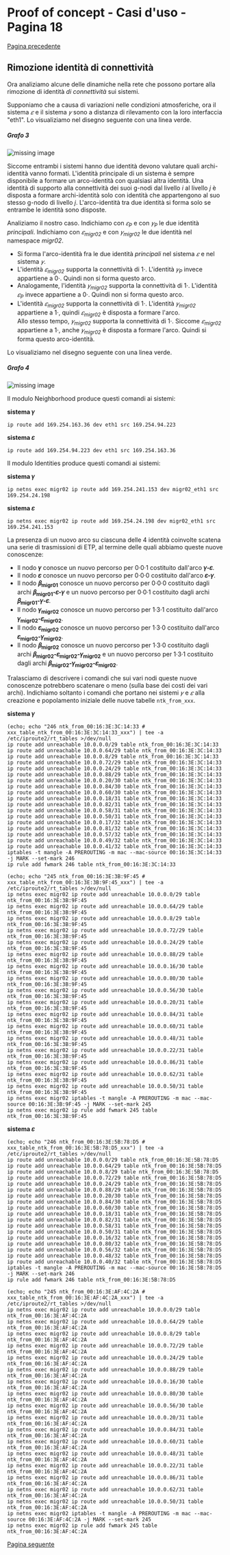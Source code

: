 # Proof of concept - Casi d'uso - Pagina 18

[Pagina precedente](UseCases17.md)

## Rimozione identità di connettività

Ora analiziamo alcune delle dinamiche nella rete che possono portare alla rimozione di identità *di connettività* sui sistemi.

Supponiamo che a causa di variazioni nelle condizioni atmosferiche, ora il sistema *𝜀* e il sistema *𝛾* sono a distanza di
rilevamento con la loro interfaccia "eth1". Lo visualiziamo nel disegno seguente con una linea verde.

##### <a name="grafo_3"></a>Grafo 3

![missing image](img/grafo3.png "grafo 3")

Siccome entrambi i sistemi hanno due identità devono valutare quali archi-identità vanno formati. L'identità principale di un
sistema è sempre disponibile a formare un arco-identità con qualsiasi altra identità. Una identità di supporto alla connettività
dei suoi g-nodi dal livello *i* al livello *j* è disposta a formare archi-identità solo con identità che appartengono al suo
stesso g-nodo di livello *j*. L'arco-identità tra due identità si forma solo se entrambe le identità sono disposte.

Analiziamo il nostro caso. Indichiamo con *𝜀<sub>P</sub>* e con *𝛾<sub>P</sub>* le due identità *principali*. Indichiamo con
*𝜀<sub>migr02</sub>* e con *𝛾<sub>migr02</sub>* le due identità nel namespace *migr02*.

*   Si forma l'arco-identità fra le due identità *principali* nel sistema *𝜀* e nel sistema *𝛾*.
*   L'identità *𝜀<sub>migr02</sub>* supporta la connettività di 1·. L'identità *𝛾<sub>P</sub>* invece
    appartiene a 0·. Quindi non si forma questo arco.
*   Analogamente, l'identità *𝛾<sub>migr02</sub>* supporta la connettività di 1·. L'identità *𝜀<sub>P</sub>*
    invece appartiene a 0·. Quindi non si forma questo arco.
*   L'identità *𝜀<sub>migr02</sub>* supporta la connettività di 1·. L'identità *𝛾<sub>migr02</sub>* appartiene a 1·,
    quindi *𝜀<sub>migr02</sub>* è disposta a formare l'arco.  
    Allo stesso tempo, *𝛾<sub>migr02</sub>* supporta la connettività di 1·. Siccome *𝜀<sub>migr02</sub>* appartiene a 1·,
    anche *𝛾<sub>migr02</sub>* è disposta a formare l'arco. Quindi si forma questo arco-identità.

Lo visualiziamo nel disegno seguente con una linea verde.

##### <a name="grafo_4"></a>Grafo 4

![missing image](img/grafo4.png "grafo 4")

Il modulo Neighborhood produce questi comandi ai sistemi:

**sistema 𝛾**
```
ip route add 169.254.163.36 dev eth1 src 169.254.94.223
```

**sistema 𝜀**
```
ip route add 169.254.94.223 dev eth1 src 169.254.163.36
```

Il modulo Identities produce questi comandi ai sistemi:

**sistema 𝛾**
```
ip netns exec migr02 ip route add 169.254.241.153 dev migr02_eth1 src 169.254.24.198
```

**sistema 𝜀**
```
ip netns exec migr02 ip route add 169.254.24.198 dev migr02_eth1 src 169.254.241.153
```

La presenza di un nuovo arco su ciascuna delle 4 identità coinvolte scatena una serie di trasmissioni di
ETP, al termine delle quali abbiamo queste nuove conoscenze:

*   Il nodo **𝛾** conosce un nuovo percorso per 0·0·1 costituito dall'arco **𝛾-𝜀**.
*   Il nodo **𝜀** conosce un nuovo percorso per 0·0·0 costituito dall'arco **𝜀-𝛾**.
*   Il nodo **𝛽<sub>migr01</sub>** conosce un nuovo percorso per 0·0·0 costituito dagli
    archi **𝛽<sub>migr01</sub>-𝜀-𝛾** e un nuovo percorso per 0·0·1 costituito dagli
    archi **𝛽<sub>migr01</sub>-𝛾-𝜀**.
*   Il nodo **𝛾<sub>migr02</sub>** conosce un nuovo percorso per 1·3·1 costituito dall'arco **𝛾<sub>migr02</sub>-𝜀<sub>migr02</sub>**.
*   Il nodo **𝜀<sub>migr02</sub>** conosce un nuovo percorso per 1·3·0 costituito dall'arco **𝜀<sub>migr02</sub>-𝛾<sub>migr02</sub>**.
*   Il nodo **𝛽<sub>migr02</sub>** conosce un nuovo percorso per 1·3·0 costituito dagli
    archi **𝛽<sub>migr02</sub>-𝜀<sub>migr02</sub>-𝛾<sub>migr02</sub>** e un nuovo percorso per 1·3·1 costituito
    dagli archi **𝛽<sub>migr02</sub>-𝛾<sub>migr02</sub>-𝜀<sub>migr02</sub>**.

Tralasciamo di descrivere i comandi che sui vari nodi queste nuove conoscenze potrebbero scatenare o
meno (sulla base dei costi dei vari archi). Indichiamo soltanto i comandi che portano nei
sistemi *𝛾* e *𝜀* alla creazione e popolamento iniziale delle nuove tabelle `ntk_from_xxx`.

**sistema 𝛾**
```
(echo; echo "246 ntk_from_00:16:3E:3C:14:33 # xxx_table_ntk_from_00:16:3E:3C:14:33_xxx") | tee -a /etc/iproute2/rt_tables >/dev/null
ip route add unreachable 10.0.0.0/29 table ntk_from_00:16:3E:3C:14:33
ip route add unreachable 10.0.0.64/29 table ntk_from_00:16:3E:3C:14:33
ip route add unreachable 10.0.0.8/29 table ntk_from_00:16:3E:3C:14:33
ip route add unreachable 10.0.0.72/29 table ntk_from_00:16:3E:3C:14:33
ip route add unreachable 10.0.0.24/29 table ntk_from_00:16:3E:3C:14:33
ip route add unreachable 10.0.0.88/29 table ntk_from_00:16:3E:3C:14:33
ip route add unreachable 10.0.0.20/30 table ntk_from_00:16:3E:3C:14:33
ip route add unreachable 10.0.0.84/30 table ntk_from_00:16:3E:3C:14:33
ip route add unreachable 10.0.0.60/30 table ntk_from_00:16:3E:3C:14:33
ip route add unreachable 10.0.0.18/31 table ntk_from_00:16:3E:3C:14:33
ip route add unreachable 10.0.0.82/31 table ntk_from_00:16:3E:3C:14:33
ip route add unreachable 10.0.0.58/31 table ntk_from_00:16:3E:3C:14:33
ip route add unreachable 10.0.0.50/31 table ntk_from_00:16:3E:3C:14:33
ip route add unreachable 10.0.0.17/32 table ntk_from_00:16:3E:3C:14:33
ip route add unreachable 10.0.0.81/32 table ntk_from_00:16:3E:3C:14:33
ip route add unreachable 10.0.0.57/32 table ntk_from_00:16:3E:3C:14:33
ip route add unreachable 10.0.0.49/32 table ntk_from_00:16:3E:3C:14:33
ip route add unreachable 10.0.0.41/32 table ntk_from_00:16:3E:3C:14:33
iptables -t mangle -A PREROUTING -m mac --mac-source 00:16:3E:3C:14:33 -j MARK --set-mark 246
ip rule add fwmark 246 table ntk_from_00:16:3E:3C:14:33

(echo; echo "245 ntk_from_00:16:3E:3B:9F:45 # xxx_table_ntk_from_00:16:3E:3B:9F:45_xxx") | tee -a /etc/iproute2/rt_tables >/dev/null
ip netns exec migr02 ip route add unreachable 10.0.0.0/29 table ntk_from_00:16:3E:3B:9F:45
ip netns exec migr02 ip route add unreachable 10.0.0.64/29 table ntk_from_00:16:3E:3B:9F:45
ip netns exec migr02 ip route add unreachable 10.0.0.8/29 table ntk_from_00:16:3E:3B:9F:45
ip netns exec migr02 ip route add unreachable 10.0.0.72/29 table ntk_from_00:16:3E:3B:9F:45
ip netns exec migr02 ip route add unreachable 10.0.0.24/29 table ntk_from_00:16:3E:3B:9F:45
ip netns exec migr02 ip route add unreachable 10.0.0.88/29 table ntk_from_00:16:3E:3B:9F:45
ip netns exec migr02 ip route add unreachable 10.0.0.16/30 table ntk_from_00:16:3E:3B:9F:45
ip netns exec migr02 ip route add unreachable 10.0.0.80/30 table ntk_from_00:16:3E:3B:9F:45
ip netns exec migr02 ip route add unreachable 10.0.0.56/30 table ntk_from_00:16:3E:3B:9F:45
ip netns exec migr02 ip route add unreachable 10.0.0.20/31 table ntk_from_00:16:3E:3B:9F:45
ip netns exec migr02 ip route add unreachable 10.0.0.84/31 table ntk_from_00:16:3E:3B:9F:45
ip netns exec migr02 ip route add unreachable 10.0.0.60/31 table ntk_from_00:16:3E:3B:9F:45
ip netns exec migr02 ip route add unreachable 10.0.0.48/31 table ntk_from_00:16:3E:3B:9F:45
ip netns exec migr02 ip route add unreachable 10.0.0.22/31 table ntk_from_00:16:3E:3B:9F:45
ip netns exec migr02 ip route add unreachable 10.0.0.86/31 table ntk_from_00:16:3E:3B:9F:45
ip netns exec migr02 ip route add unreachable 10.0.0.62/31 table ntk_from_00:16:3E:3B:9F:45
ip netns exec migr02 ip route add unreachable 10.0.0.50/31 table ntk_from_00:16:3E:3B:9F:45
ip netns exec migr02 iptables -t mangle -A PREROUTING -m mac --mac-source 00:16:3E:3B:9F:45 -j MARK --set-mark 245
ip netns exec migr02 ip rule add fwmark 245 table ntk_from_00:16:3E:3B:9F:45
```

**sistema 𝜀**
```
(echo; echo "246 ntk_from_00:16:3E:5B:78:D5 # xxx_table_ntk_from_00:16:3E:5B:78:D5_xxx") | tee -a /etc/iproute2/rt_tables >/dev/null
ip route add unreachable 10.0.0.0/29 table ntk_from_00:16:3E:5B:78:D5
ip route add unreachable 10.0.0.64/29 table ntk_from_00:16:3E:5B:78:D5
ip route add unreachable 10.0.0.8/29 table ntk_from_00:16:3E:5B:78:D5
ip route add unreachable 10.0.0.72/29 table ntk_from_00:16:3E:5B:78:D5
ip route add unreachable 10.0.0.24/29 table ntk_from_00:16:3E:5B:78:D5
ip route add unreachable 10.0.0.88/29 table ntk_from_00:16:3E:5B:78:D5
ip route add unreachable 10.0.0.20/30 table ntk_from_00:16:3E:5B:78:D5
ip route add unreachable 10.0.0.84/30 table ntk_from_00:16:3E:5B:78:D5
ip route add unreachable 10.0.0.60/30 table ntk_from_00:16:3E:5B:78:D5
ip route add unreachable 10.0.0.18/31 table ntk_from_00:16:3E:5B:78:D5
ip route add unreachable 10.0.0.82/31 table ntk_from_00:16:3E:5B:78:D5
ip route add unreachable 10.0.0.58/31 table ntk_from_00:16:3E:5B:78:D5
ip route add unreachable 10.0.0.50/31 table ntk_from_00:16:3E:5B:78:D5
ip route add unreachable 10.0.0.16/32 table ntk_from_00:16:3E:5B:78:D5
ip route add unreachable 10.0.0.80/32 table ntk_from_00:16:3E:5B:78:D5
ip route add unreachable 10.0.0.56/32 table ntk_from_00:16:3E:5B:78:D5
ip route add unreachable 10.0.0.48/32 table ntk_from_00:16:3E:5B:78:D5
ip route add unreachable 10.0.0.40/32 table ntk_from_00:16:3E:5B:78:D5
iptables -t mangle -A PREROUTING -m mac --mac-source 00:16:3E:5B:78:D5 -j MARK --set-mark 246
ip rule add fwmark 246 table ntk_from_00:16:3E:5B:78:D5

(echo; echo "245 ntk_from_00:16:3E:AF:4C:2A # xxx_table_ntk_from_00:16:3E:AF:4C:2A_xxx") | tee -a /etc/iproute2/rt_tables >/dev/null
ip netns exec migr02 ip route add unreachable 10.0.0.0/29 table ntk_from_00:16:3E:AF:4C:2A
ip netns exec migr02 ip route add unreachable 10.0.0.64/29 table ntk_from_00:16:3E:AF:4C:2A
ip netns exec migr02 ip route add unreachable 10.0.0.8/29 table ntk_from_00:16:3E:AF:4C:2A
ip netns exec migr02 ip route add unreachable 10.0.0.72/29 table ntk_from_00:16:3E:AF:4C:2A
ip netns exec migr02 ip route add unreachable 10.0.0.24/29 table ntk_from_00:16:3E:AF:4C:2A
ip netns exec migr02 ip route add unreachable 10.0.0.88/29 table ntk_from_00:16:3E:AF:4C:2A
ip netns exec migr02 ip route add unreachable 10.0.0.16/30 table ntk_from_00:16:3E:AF:4C:2A
ip netns exec migr02 ip route add unreachable 10.0.0.80/30 table ntk_from_00:16:3E:AF:4C:2A
ip netns exec migr02 ip route add unreachable 10.0.0.56/30 table ntk_from_00:16:3E:AF:4C:2A
ip netns exec migr02 ip route add unreachable 10.0.0.20/31 table ntk_from_00:16:3E:AF:4C:2A
ip netns exec migr02 ip route add unreachable 10.0.0.84/31 table ntk_from_00:16:3E:AF:4C:2A
ip netns exec migr02 ip route add unreachable 10.0.0.60/31 table ntk_from_00:16:3E:AF:4C:2A
ip netns exec migr02 ip route add unreachable 10.0.0.48/31 table ntk_from_00:16:3E:AF:4C:2A
ip netns exec migr02 ip route add unreachable 10.0.0.22/31 table ntk_from_00:16:3E:AF:4C:2A
ip netns exec migr02 ip route add unreachable 10.0.0.86/31 table ntk_from_00:16:3E:AF:4C:2A
ip netns exec migr02 ip route add unreachable 10.0.0.62/31 table ntk_from_00:16:3E:AF:4C:2A
ip netns exec migr02 ip route add unreachable 10.0.0.50/31 table ntk_from_00:16:3E:AF:4C:2A
ip netns exec migr02 iptables -t mangle -A PREROUTING -m mac --mac-source 00:16:3E:AF:4C:2A -j MARK --set-mark 245
ip netns exec migr02 ip rule add fwmark 245 table ntk_from_00:16:3E:AF:4C:2A
```

[Pagina seguente](UseCases19.md)

